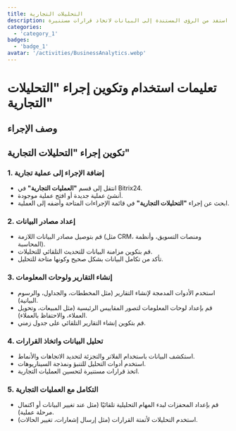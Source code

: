 ```yaml
---
title: التحليلات التجارية
description: استفد من الرؤى المستندة إلى البيانات لاتخاذ قرارات مستنيرة.
categories: 
  - 'category_1'
badges: 
  - 'badge_1'
avatar: '/activities/BusinessAnalytics.webp'
---
```

# تعليمات استخدام وتكوين إجراء "التحليلات التجارية"

## وصف الإجراء

## **تكوين إجراء "التحليلات التجارية"**

### 1. إضافة الإجراء إلى عملية تجارية
- انتقل إلى قسم **"العمليات التجارية"** في Bitrix24.
- أنشئ عملية جديدة أو افتح عملية موجودة.
- ابحث عن إجراء **"التحليلات التجارية"** في قائمة الإجراءات المتاحة وأضفه إلى العملية.

### 2. إعداد مصادر البيانات
- قم بتوصيل مصادر البيانات اللازمة (مثل CRM، ومنصات التسويق، وأنظمة المحاسبة).
- قم بتكوين مزامنة البيانات للتحديث التلقائي للتحليلات.
- تأكد من تكامل البيانات بشكل صحيح وكونها متاحة للتحليل.

### 3. إنشاء التقارير ولوحات المعلومات
- استخدم الأدوات المدمجة لإنشاء التقارير (مثل المخططات، والجداول، والرسوم البيانية).
- قم بإعداد لوحات المعلومات لتصور المقاييس الرئيسية (مثل المبيعات، وتحويل العملاء، والاحتفاظ بالعملاء).
- قم بتكوين إنشاء التقارير التلقائي على جدول زمني.

### 4. تحليل البيانات واتخاذ القرارات
- استكشف البيانات باستخدام الفلاتر والتجزئة لتحديد الاتجاهات والأنماط.
- استخدم أدوات التحليل للتنبؤ ونمذجة السيناريوهات.
- اتخذ قرارات مستنيرة لتحسين العمليات التجارية.

### 5. التكامل مع العمليات التجارية
- قم بإعداد المحفزات لبدء المهام التحليلية تلقائيًا (مثل عند تغيير البيانات أو اكتمال مرحلة عملية).
- استخدم التحليلات لأتمتة القرارات (مثل إرسال إشعارات، تغيير الحالات).